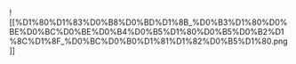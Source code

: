 ![[%D1%80%D1%83%D0%B8%D0%BD%D1%8B_%D0%B3%D1%80%D0%BE%D0%BC%D0%BE%D0%B4%D0%B5%D1%80%D0%B5%D0%B2%D1%8C%D1%8F_%D0%BC%D0%B0%D1%81%D1%82%D0%B5%D1%80.png]]